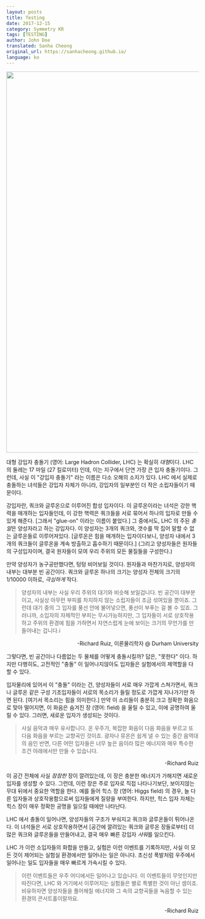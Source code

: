 ```yaml
---
layout: posts
title: Testing
date: 2017-12-15
category: Symmetry KR
tags: [TESTING]
author: John Doe
translated: Sanha Cheong
original_url: https://sanhacheong.github.io/
language: ko
---
```


<img src="{{ site.base }}assets/img/ATLAS_experiment.jpg" class="post-img" width="1000px"/>

대형 강입자 충돌기 (영어: Large Hadron Collider, LHC) 는 확실히 *대형*이다. LHC 의 둘레는 17 마일 (27 킬로미터) 인데, 이는 지구에서 단연 가장 큰 입자 충돌기이다.  그런데, 사실 이 "강입자 충돌기" 라는 이름은 다소 오해의 소지가 있다. LHC 에서 실제로 충돌하는 녀석들은 강입자 자체가 아니라, 강입자의 일부분인 더 작은 소립자들이기 때문이다.

강입자란, 쿼크와 글루온으로 이루어진 합성 입자이다. 이 글루온이라는 녀석은 강한 핵력을 매개하는 입자들인데, 이 강한 핵력은 쿼크들을 서로 묶어서 하나의 입자로 만들 수 있게 해준다. [그래서 "glue-on" 이라는 이름이 붙었다.]  그 중에서도, LHC 의 주된 *총알*은 양성자라고 하는 강입자다. 이 양성자는 3개의 쿼크와, 갯수를 딱 집어 말할 수 없는 글루온들로 이루어져있다. [글루온은 힘을 매개하는 입자이다보니, 양성자 내에서 3개의 쿼크들이 글루온을 계속 방출하고 흡수하기 때문이다.] (그리고 양성자들은 원자들의 구성입자이며, 결국 원자들이 모여 우리 주위의 모든 물질들을 구성한다.)

만약 양성자가 농구공만했다면,  텅텅 비어보일 것이다. 원자들과 마찬가지로, 양성자의 내부는 대부분 빈 공간이다. 쿼크와 글루온 하나의 크기는 양성자 전체의 크기의 1/10000 이하로, *극심하게* 작다.

> 양성자의 내부는 사실 우리 주위의 대기와 비슷해 보일겁니다. 빈 공간이 대부분이고, 사실상 아무런 부피를 차지하지 않는 소립자들이 조금 섞여있을 뿐이죠. 그런데 대기 중의 그 입자를 풍선 안에 불어넣으면, 풍선이 부푸는 걸 볼 수 있죠. 그러니까, 소입자의 자체적인 부피는 무시가능하지만, 그 입자들이 서로 상호작용하고 주위의 환경에 힘을 가하면서 자연스럽게 눈에 보이는 크기의 무언가를 만들어내는 겁니다.i
<div align="right"> -Richard Ruiz, 이론물리학자 @ Durham University </div>

그렇다면, 빈 공간이나 다름없는 두 물체를 어떻게 충돌시킬까? 답은, "못한다" 이다. 하지만 다행히도, 고전적인 "충돌" 이 일어나지않아도 입자들은 실험에서의 제역할을 다 할 수 있다.

입자물리에 있어서 이 "충돌" 이라는 건, 양성자들이 서로 매우 가깝게 스쳐가면서, 쿼크나 글루온 같은 구성 기초입자들이 서로의 목소리가 들릴 정도로 가깝게 지나가기만 하면 된다. [여기서 목소리는 힘을 의미한다.] 만약 이 소리들이 충분히 크고 정확한 화음으로 맞아 떨어지면, 이 화음은 숨겨진 장 (영어: field) 을 울릴 수 있고, 이에 공명하여 울릴 수 있다. 그러면, 새로운 입자가 생성되는 것이다.

> 사실 음악과 매우 유사합니다. 온 우주가, 복잡한 화음이 다음 화음을 부르고 또 다음 화음을 부르는 교향곡인 것이죠. 광자나 뮤온은 쉽게 낼 수 있는 중간 음역대의 음인 반면, 다른 어떤 입자들은 너무 높은 음이라 많은 에너지와 매우 특수한 조건 아래에서만 만들 수 있습니다.
<div align="right">-Richard Ruiz</div>

이 공간 전체에 사실 *잠잠한* 장이 깔려있는데, 이 장은 충분한 에너지가 가해지면 새로운 입자를 생성할 수 있다. 그런데, 이런 장은 주로 입자로 직접 나타나기보단, 보이지않는 무대 뒤에서 중요한 역할을 한다. 예를 들어 힉스 장 (영어: Higgs field) 의 경우, 늘 다른 입자들과 상호작용함으로써 입자들에게 질량을 부여한다. 하지만, 힉스 입자 자체는 힉스 장이 매우 정확한 공명을 일으킬 때에만 나타난다.

LHC 에서 충돌이 일어나면, 양성자들의 구조가 부숴지고 쿼크와 글루온들이 튀어나온다. 이 녀석들은 서로 상호작용하면서 [공간에 깔려있는 쿼크와 글루온 장들로부터] 더 많은 쿼크와 글루온들을 만들어내고, 결국 매우 빠른 강입자 *샤워*를 일으킨다.

LHC 가 이런 소입자들의 화합을 만들고, 실험은 이런 이벤트를 기록하지만, 사실 이 모든 것이 제어되는 실험실 환경에서만 일어나는 일은 아니다. 초신성 폭발처럼 우주에서 일어나는 일도 입자들을 매우 빠르게 가속시킬 수 있다. 

> 이런 이벤트들은 우주 어디에서든 일어나고 있습니다. 이 이벤트들이 무엇인지만 따진다면, LHC 와 거기에서 이루어지는 실험들은 별로 특별한 것이 아닌 셈이죠. 비유하자면 양성자들을 풀어헤칠 에너지와 그 속의 교향곡들을 녹음할 수 있는 환경의 콘서트홀이랄까요.
<div align="right">-Richard Ruiz</div>